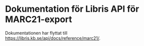 # Dokumentation för Libris API för MARC21-export

Dokumentationen har flyttat till https://libris.kb.se/api/docs/reference/marc21/.
